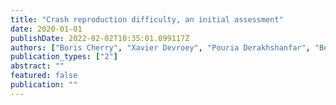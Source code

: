 ```yaml
---
title: "Crash reproduction difficulty, an initial assessment"
date: 2020-01-01
publishDate: 2022-02-02T10:35:01.099117Z
authors: ["Boris Cherry", "Xavier Devroey", "Pouria Derakhshanfar", "Benoıt Vanderose"]
publication_types: ["2"]
abstract: ""
featured: false
publication: ""
---
```


